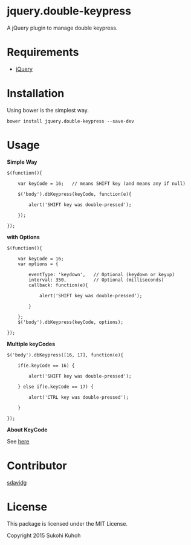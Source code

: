jquery.double-keypress
=========================

A jQuery plugin to manage double keypress.

Requirements
====

* [jQuery](https://jquery.com/)

Installation
=====
Using bower is the simplest way.

    bower install jquery.double-keypress --save-dev

Usage
====

**Simple Way**

    $(function(){

		var keyCode = 16;   // means SHIFT key (and means any if null)

		$('body').dbKeypress(keyCode, function(e){

			alert('SHIFT key was double-pressed');

		});

    });
    
**with Options**

    $(function(){

        var keyCode = 16;
        var options = {

            eventType: 'keydown',   // Optional (keydown or keyup)
            interval: 350,          // Optional (milliseconds)
            callback: function(e){

                alert('SHIFT key was double-pressed');

            }

        };
        $('body').dbKeypress(keyCode, options);

    });
    
**Multiple keyCodes**
    
    $('body').dbKeypress([16, 17], function(e){

        if(e.keyCode == 16) {

            alert('SHIFT key was double-pressed');

        } else if(e.keyCode == 17) {

            alert('CTRL key was double-pressed');

        }

    });
    
**About KeyCode**

See [here](http://www.cambiaresearch.com/articles/15/javascript-char-codes-key-codes)

Contributor
==

[sdavidg](https://github.com/sdavidg)


License
====

This package is licensed under the MIT License.

Copyright 2015 Sukohi Kuhoh